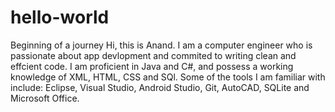 # hello-world
Beginning of a journey
Hi, this is Anand. I am a computer engineer who is passionate about app devlopment and commited to writing clean and effcient code. I am proficient in Java and C#, and possess a working knowledge of XML, HTML, CSS and SQl. Some of the tools I am familiar with include: Eclipse, Visual Studio, Android Studio, Git, AutoCAD, SQLite and Microsoft Office. 
